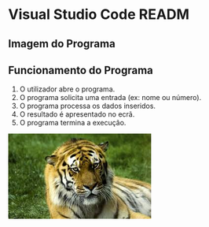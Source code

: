# Visual Studio Code READM
## Imagem do Programa

## Funcionamento do Programa

1. O utilizador abre o programa.
2. O programa solicita uma entrada (ex: nome ou número).
3. O programa processa os dados inseridos.
4. O resultado é apresentado no ecrã.
5. O programa termina a execução.

![Imagem do Programa](SegundoProgramaGit/Tigre.jpeg)
